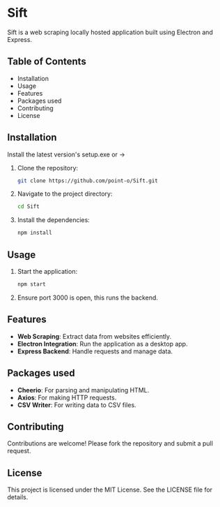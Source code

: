 # Sift

Sift is a web scraping locally hosted application built using Electron and Express.

## Table of Contents
- Installation
- Usage
- Features
- Packages used
- Contributing
- License

## Installation
Install the latest version's setup.exe or ->

1. Clone the repository:
    ```bash
    git clone https://github.com/point-o/Sift.git
    ```
2. Navigate to the project directory:
    ```bash
    cd Sift
    ```
3. Install the dependencies:
    ```bash
    npm install
    ```

## Usage

1. Start the application:
    ```bash
    npm start
    ```
2. Ensure port 3000 is open, this runs the backend.

## Features

- **Web Scraping**: Extract data from websites efficiently.
- **Electron Integration**: Run the application as a desktop app.
- **Express Backend**: Handle requests and manage data.

## Packages used

- **Cheerio**: For parsing and manipulating HTML.
- **Axios**: For making HTTP requests.
- **CSV Writer**: For writing data to CSV files.

## Contributing

Contributions are welcome! Please fork the repository and submit a pull request.

## License

This project is licensed under the MIT License. See the LICENSE file for details.
